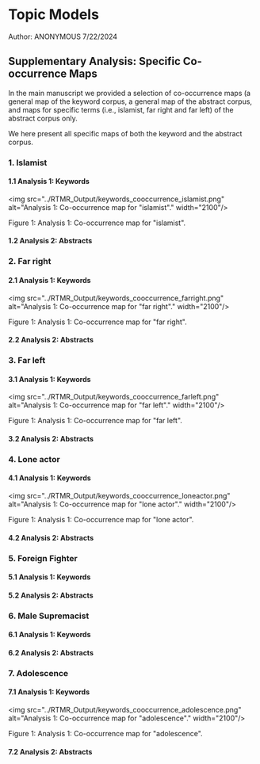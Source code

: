 # Topic Models

Author: ANONYMOUS 7/22/2024

## Supplementary Analysis: Specific Co-occurrence Maps

In the main manuscript we provided a selection of co-occurrence maps (a general map of the keyword corpus, a general map of the abstract corpus, and maps for specific terms (i.e., islamist, far right and far left) of the abstract corpus only.

We here present all specific maps of both the keyword and the abstract corpus.


### 1. Islamist

#### 1.1 Analysis 1: Keywords

<div class="figure">

<img src="../RTMR_Output/keywords_cooccurrence_islamist.png" alt="Analysis 1: Co-occurrence map for "islamist"." width="2100"/>

<p class="caption">

Figure 1: Analysis 1: Co-occurrence map for "islamist".

</p>

</div>

#### 1.2 Analysis 2: Abstracts

### 2. Far right

#### 2.1 Analysis 1: Keywords

<div class="figure">

<img src="../RTMR_Output/keywords_cooccurrence_farright.png" alt="Analysis 1: Co-occurrence map for "far right"." width="2100"/>

<p class="caption">

Figure 1: Analysis 1: Co-occurrence map for "far right".

</p>

</div>

#### 2.2 Analysis 2: Abstracts

### 3. Far left

#### 3.1 Analysis 1: Keywords

<div class="figure">

<img src="../RTMR_Output/keywords_cooccurrence_farleft.png" alt="Analysis 1: Co-occurrence map for "far left"." width="2100"/>

<p class="caption">

Figure 1: Analysis 1: Co-occurrence map for "far left".

</p>

</div>

#### 3.2 Analysis 2: Abstracts

### 4. Lone actor

#### 4.1 Analysis 1: Keywords

<div class="figure">

<img src="../RTMR_Output/keywords_cooccurrence_loneactor.png" alt="Analysis 1: Co-occurrence map for "lone actor"." width="2100"/>

<p class="caption">

Figure 1: Analysis 1: Co-occurrence map for "lone actor".

</p>

</div>

#### 4.2 Analysis 2: Abstracts

### 5. Foreign Fighter

#### 5.1 Analysis 1: Keywords

#### 5.2 Analysis 2: Abstracts

### 6. Male Supremacist

#### 6.1 Analysis 1: Keywords

#### 6.2 Analysis 2: Abstracts

### 7. Adolescence

#### 7.1 Analysis 1: Keywords

<div class="figure">

<img src="../RTMR_Output/keywords_cooccurrence_adolescence.png" alt="Analysis 1: Co-occurrence map for "adolescence"." width="2100"/>

<p class="caption">

Figure 1: Analysis 1: Co-occurrence map for "adolescence".

</p>

</div>


#### 7.2 Analysis 2: Abstracts